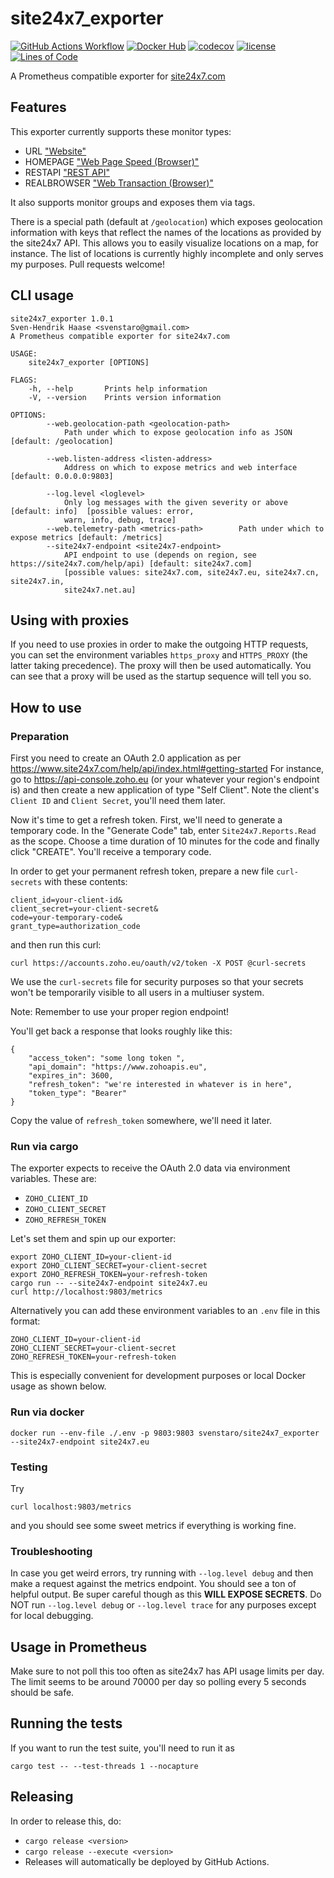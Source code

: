 # site24x7_exporter

[![GitHub Actions Workflow](https://github.com/svenstaro/site24x7_exporter/actions/workflows/ci.yml/badge.svg)](https://github.com/svenstaro/site24x7_exporter/actions)
[![Docker Hub](https://img.shields.io/docker/pulls/svenstaro/site24x7_exporter)](https://cloud.docker.com/repository/docker/svenstaro/site24x7_exporter/)
[![codecov](https://codecov.io/gh/svenstaro/site24x7_exporter/branch/master/graph/badge.svg)](https://codecov.io/gh/svenstaro/site24x7_exporter)
[![license](http://img.shields.io/badge/license-MIT-blue.svg)](https://github.com/svenstaro/site24x7_exporter/blob/master/LICENSE)
[![Lines of Code](https://tokei.rs/b1/github/svenstaro/site24x7_exporter)](https://github.com/svenstaro/site24x7_exporter)

A Prometheus compatible exporter for [site24x7.com](https://www.site24x7.com/)

## Features

This exporter currently supports these monitor types:

- URL ["Website"](https://www.site24x7.com/help/admin/adding-a-monitor/website-monitoring.html)
- HOMEPAGE ["Web Page Speed (Browser)"](https://www.site24x7.com/help/admin/adding-a-monitor/web-page-analyzer.html)
- RESTAPI ["REST API"](https://www.site24x7.com/help/admin/adding-a-monitor/rest-api-monitor.html)
- REALBROWSER ["Web Transaction (Browser)"](https://www.site24x7.com/help/admin/adding-a-monitor/webapplication-monitoring-realbrowser.html)

It also supports monitor groups and exposes them via tags.

There is a special path (default at `/geolocation`) which exposes geolocation information
with keys that reflect the names of the locations as provided by the site24x7 API.
This allows you to easily visualize locations on a map, for instance.
The list of locations is currently highly incomplete and only serves my purposes.
Pull requests welcome!

## CLI usage

```
site24x7_exporter 1.0.1
Sven-Hendrik Haase <svenstaro@gmail.com>
A Prometheus compatible exporter for site24x7.com

USAGE:
    site24x7_exporter [OPTIONS]

FLAGS:
    -h, --help       Prints help information
    -V, --version    Prints version information

OPTIONS:
        --web.geolocation-path <geolocation-path>
            Path under which to expose geolocation info as JSON [default: /geolocation]

        --web.listen-address <listen-address>
            Address on which to expose metrics and web interface [default: 0.0.0.0:9803]

        --log.level <loglevel>
            Only log messages with the given severity or above [default: info]  [possible values: error,
            warn, info, debug, trace]
        --web.telemetry-path <metrics-path>        Path under which to expose metrics [default: /metrics]
        --site24x7-endpoint <site24x7-endpoint>
            API endpoint to use (depends on region, see https://site24x7.com/help/api) [default: site24x7.com]
            [possible values: site24x7.com, site24x7.eu, site24x7.cn, site24x7.in,
            site24x7.net.au]
```

## Using with proxies

If you need to use proxies in order to make the outgoing HTTP requests, you can set the environment variables
`https_proxy` and `HTTPS_PROXY` (the latter taking precedence). The proxy will then be used automatically.
You can see that a proxy will be used as the startup sequence will tell you so.

## How to use

### Preparation

First you need to create an OAuth 2.0 application as per https://www.site24x7.com/help/api/index.html#getting-started
For instance, go to https://api-console.zoho.eu (or your whatever your region's endpoint is) and then create a new
application of type "Self Client". Note the client's `Client ID` and `Client Secret`, you'll need them later.

Now it's time to get a refresh token. First, we'll need to generate a temporary code. In the "Generate Code" tab,
enter `Site24x7.Reports.Read` as the scope.
Choose a time duration of 10 minutes for the code and finally click "CREATE". You'll receive a temporary code.

In order to get your permanent refresh token, prepare a new file `curl-secrets` with these contents:

    client_id=your-client-id&
    client_secret=your-client-secret&
    code=your-temporary-code&
    grant_type=authorization_code

and then run this curl:

    curl https://accounts.zoho.eu/oauth/v2/token -X POST @curl-secrets

We use the `curl-secrets` file for security purposes so that your secrets won't be temporarily visible to all users
in a multiuser system.

Note: Remember to use your proper region endpoint!

You'll get back a response that looks roughly like this:

```
{
    "access_token": "some long token ",
    "api_domain": "https://www.zohoapis.eu",
    "expires_in": 3600,
    "refresh_token": "we're interested in whatever is in here",
    "token_type": "Bearer"
}
```

Copy the value of `refresh_token` somewhere, we'll need it later.

### Run via cargo

The exporter expects to receive the OAuth 2.0 data via environment variables.
These are:

- `ZOHO_CLIENT_ID`
- `ZOHO_CLIENT_SECRET`
- `ZOHO_REFRESH_TOKEN`

Let's set them and spin up our exporter:

    export ZOHO_CLIENT_ID=your-client-id
    export ZOHO_CLIENT_SECRET=your-client-secret
    export ZOHO_REFRESH_TOKEN=your-refresh-token
    cargo run -- --site24x7-endpoint site24x7.eu
    curl http://localhost:9803/metrics

Alternatively you can add these environment variables to an `.env` file in this format:

    ZOHO_CLIENT_ID=your-client-id
    ZOHO_CLIENT_SECRET=your-client-secret
    ZOHO_REFRESH_TOKEN=your-refresh-token

This is especially convenient for development purposes or local Docker usage as shown below.

### Run via docker

    docker run --env-file ./.env -p 9803:9803 svenstaro/site24x7_exporter --site24x7-endpoint site24x7.eu

### Testing

Try

    curl localhost:9803/metrics

and you should see some sweet metrics if everything is working fine.

### Troubleshooting

In case you get weird errors, try running with `--log.level debug` and then make a request
against the metrics endpoint. You should see a ton of helpful output. Be super careful though
as this **WILL EXPOSE SECRETS**. Do NOT run `--log.level debug` or `--log.level trace` for any
purposes except for local debugging.

## Usage in Prometheus

Make sure to not poll this too often as site24x7 has API usage limits per day.
The limit seems to be around 70000 per day so polling every 5 seconds should be safe.

## Running the tests

If you want to run the test suite, you'll need to run it as

    cargo test -- --test-threads 1 --nocapture

## Releasing

In order to release this, do:

- `cargo release <version>`
- `cargo release --execute <version>`
- Releases will automatically be deployed by GitHub Actions.
